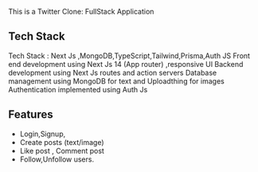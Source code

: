 This is a Twitter Clone: FullStack Application
## Tech Stack

Tech Stack : Next Js ,MongoDB,TypeScript,Tailwind,Prisma,Auth JS
Front end development using Next Js 14 (App router) ,responsive UI
Backend development using Next Js routes and action servers
Database management using MongoDB for text and Uploadthing for images
Authentication implemented using Auth Js

## Features

- Login,Signup, 
- Create posts (text/image)
- Like post , Comment post
- Follow,Unfollow users.


